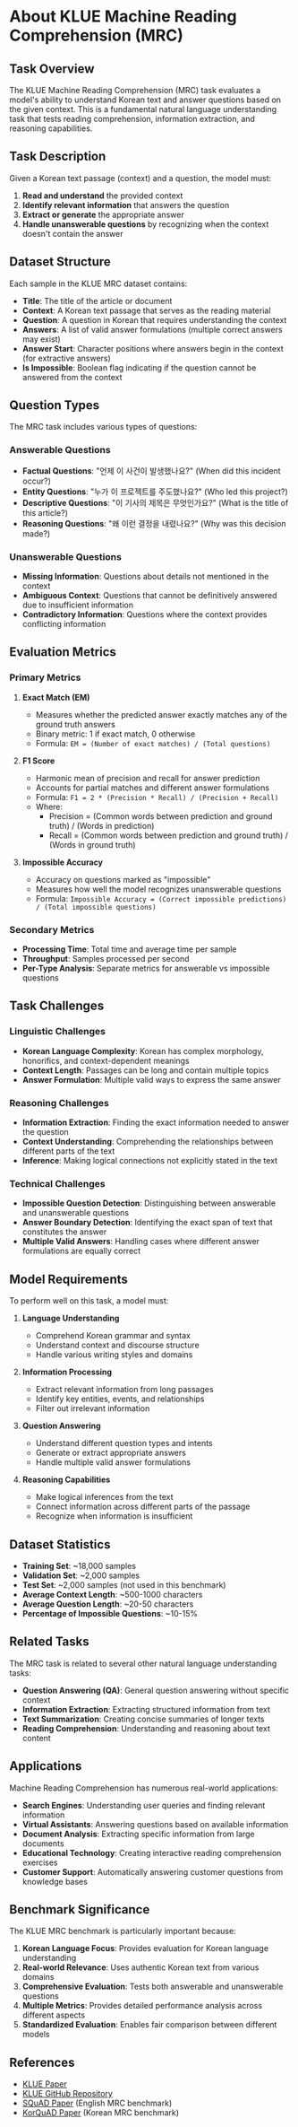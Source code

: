 # About KLUE Machine Reading Comprehension (MRC)

## Task Overview

The KLUE Machine Reading Comprehension (MRC) task evaluates a model's ability to understand Korean text and answer questions based on the given context. This is a fundamental natural language understanding task that tests reading comprehension, information extraction, and reasoning capabilities.

## Task Description

Given a Korean text passage (context) and a question, the model must:
1. **Read and understand** the provided context
2. **Identify relevant information** that answers the question
3. **Extract or generate** the appropriate answer
4. **Handle unanswerable questions** by recognizing when the context doesn't contain the answer

## Dataset Structure

Each sample in the KLUE MRC dataset contains:

- **Title**: The title of the article or document
- **Context**: A Korean text passage that serves as the reading material
- **Question**: A question in Korean that requires understanding the context
- **Answers**: A list of valid answer formulations (multiple correct answers may exist)
- **Answer Start**: Character positions where answers begin in the context (for extractive answers)
- **Is Impossible**: Boolean flag indicating if the question cannot be answered from the context

## Question Types

The MRC task includes various types of questions:

### Answerable Questions
- **Factual Questions**: "언제 이 사건이 발생했나요?" (When did this incident occur?)
- **Entity Questions**: "누가 이 프로젝트를 주도했나요?" (Who led this project?)
- **Descriptive Questions**: "이 기사의 제목은 무엇인가요?" (What is the title of this article?)
- **Reasoning Questions**: "왜 이런 결정을 내렸나요?" (Why was this decision made?)

### Unanswerable Questions
- **Missing Information**: Questions about details not mentioned in the context
- **Ambiguous Context**: Questions that cannot be definitively answered due to insufficient information
- **Contradictory Information**: Questions where the context provides conflicting information

## Evaluation Metrics

### Primary Metrics

1. **Exact Match (EM)**
   - Measures whether the predicted answer exactly matches any of the ground truth answers
   - Binary metric: 1 if exact match, 0 otherwise
   - Formula: `EM = (Number of exact matches) / (Total questions)`

2. **F1 Score**
   - Harmonic mean of precision and recall for answer prediction
   - Accounts for partial matches and different answer formulations
   - Formula: `F1 = 2 * (Precision * Recall) / (Precision + Recall)`
   - Where:
     - Precision = (Common words between prediction and ground truth) / (Words in prediction)
     - Recall = (Common words between prediction and ground truth) / (Words in ground truth)

3. **Impossible Accuracy**
   - Accuracy on questions marked as "impossible"
   - Measures how well the model recognizes unanswerable questions
   - Formula: `Impossible Accuracy = (Correct impossible predictions) / (Total impossible questions)`

### Secondary Metrics

- **Processing Time**: Total time and average time per sample
- **Throughput**: Samples processed per second
- **Per-Type Analysis**: Separate metrics for answerable vs impossible questions

## Task Challenges

### Linguistic Challenges
- **Korean Language Complexity**: Korean has complex morphology, honorifics, and context-dependent meanings
- **Context Length**: Passages can be long and contain multiple topics
- **Answer Formulation**: Multiple valid ways to express the same answer

### Reasoning Challenges
- **Information Extraction**: Finding the exact information needed to answer the question
- **Context Understanding**: Comprehending the relationships between different parts of the text
- **Inference**: Making logical connections not explicitly stated in the text

### Technical Challenges
- **Impossible Question Detection**: Distinguishing between answerable and unanswerable questions
- **Answer Boundary Detection**: Identifying the exact span of text that constitutes the answer
- **Multiple Valid Answers**: Handling cases where different answer formulations are equally correct

## Model Requirements

To perform well on this task, a model must:

1. **Language Understanding**
   - Comprehend Korean grammar and syntax
   - Understand context and discourse structure
   - Handle various writing styles and domains

2. **Information Processing**
   - Extract relevant information from long passages
   - Identify key entities, events, and relationships
   - Filter out irrelevant information

3. **Question Answering**
   - Understand different question types and intents
   - Generate or extract appropriate answers
   - Handle multiple valid answer formulations

4. **Reasoning Capabilities**
   - Make logical inferences from the text
   - Connect information across different parts of the passage
   - Recognize when information is insufficient

## Dataset Statistics

- **Training Set**: ~18,000 samples
- **Validation Set**: ~2,000 samples
- **Test Set**: ~2,000 samples (not used in this benchmark)
- **Average Context Length**: ~500-1000 characters
- **Average Question Length**: ~20-50 characters
- **Percentage of Impossible Questions**: ~10-15%

## Related Tasks

The MRC task is related to several other natural language understanding tasks:

- **Question Answering (QA)**: General question answering without specific context
- **Information Extraction**: Extracting structured information from text
- **Text Summarization**: Creating concise summaries of longer texts
- **Reading Comprehension**: Understanding and reasoning about text content

## Applications

Machine Reading Comprehension has numerous real-world applications:

- **Search Engines**: Understanding user queries and finding relevant information
- **Virtual Assistants**: Answering questions based on available information
- **Document Analysis**: Extracting specific information from large documents
- **Educational Technology**: Creating interactive reading comprehension exercises
- **Customer Support**: Automatically answering customer questions from knowledge bases

## Benchmark Significance

The KLUE MRC benchmark is particularly important because:

1. **Korean Language Focus**: Provides evaluation for Korean language understanding
2. **Real-world Relevance**: Uses authentic Korean text from various domains
3. **Comprehensive Evaluation**: Tests both answerable and unanswerable questions
4. **Multiple Metrics**: Provides detailed performance analysis across different aspects
5. **Standardized Evaluation**: Enables fair comparison between different models

## References

- [KLUE Paper](https://arxiv.org/abs/2105.09680)
- [KLUE GitHub Repository](https://github.com/KLUE-benchmark/KLUE)
- [SQuAD Paper](https://arxiv.org/abs/1606.05250) (English MRC benchmark)
- [KorQuAD Paper](https://arxiv.org/abs/1909.07005) (Korean MRC benchmark) 